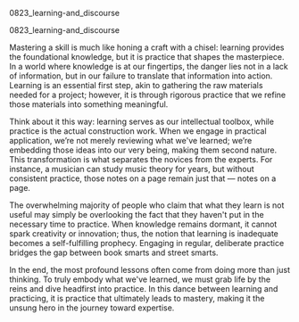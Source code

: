 
0823_learning-and_discourse


0823_learning-and_discourse

Mastering a skill is much like honing a craft with a chisel: learning provides the foundational knowledge, but it is practice that shapes the masterpiece. In a world where knowledge is at our fingertips, the danger lies not in a lack of information, but in our failure to translate that information into action. Learning is an essential first step, akin to gathering the raw materials needed for a project; however, it is through rigorous practice that we refine those materials into something meaningful.

Think about it this way: learning serves as our intellectual toolbox, while practice is the actual construction work. When we engage in practical application, we’re not merely reviewing what we've learned; we’re embedding those ideas into our very being, making them second nature. This transformation is what separates the novices from the experts. For instance, a musician can study music theory for years, but without consistent practice, those notes on a page remain just that — notes on a page.

The overwhelming majority of people who claim that what they learn is not useful may simply be overlooking the fact that they haven't put in the necessary time to practice. When knowledge remains dormant, it cannot spark creativity or innovation; thus, the notion that learning is inadequate becomes a self-fulfilling prophecy. Engaging in regular, deliberate practice bridges the gap between book smarts and street smarts.

In the end, the most profound lessons often come from doing more than just thinking. To truly embody what we've learned, we must grab life by the reins and dive headfirst into practice. In this dance between learning and practicing, it is practice that ultimately leads to mastery, making it the unsung hero in the journey toward expertise.